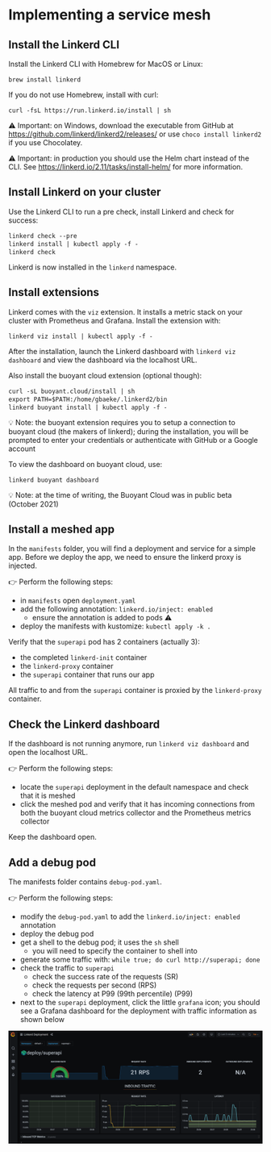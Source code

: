 # Implementing a service mesh

## Install the Linkerd CLI

Install the Linkerd CLI with Homebrew for MacOS or Linux:

```
brew install linkerd
```

If you do not use Homebrew, install with curl:

```
curl -fsL https://run.linkerd.io/install | sh
```

⚠️ Important: on Windows, download the executable from GitHub at https://github.com/linkerd/linkerd2/releases/ or use `choco install linkerd2` if you use Chocolatey.

⚠️ Important: in production you should use the Helm chart instead of the CLI. See https://linkerd.io/2.11/tasks/install-helm/ for more information.


## Install Linkerd on your cluster

Use the Linkerd CLI to run a pre check, install Linkerd and check for success:

```
linkerd check --pre
linkerd install | kubectl apply -f -
linkerd check
```

Linkerd is now installed in the `linkerd` namespace.

## Install extensions

Linkerd comes with the `viz` extension. It installs a metric stack on your cluster with Prometheus and Grafana. Install the extension with:

```
linkerd viz install | kubectl apply -f -
```

After the installation, launch the Linkerd dashboard with `linkerd viz dashboard` and view the dashboard via the localhost URL.

Also install the buoyant cloud extension (optional though):

```
curl -sL buoyant.cloud/install | sh
export PATH=$PATH:/home/gbaeke/.linkerd2/bin
linkerd buoyant install | kubectl apply -f -
```
💡 Note: the buoyant extension requires you to setup a connection to buoyant cloud (the makers of linkerd); during the installation, you will be prompted to enter your credentials or authenticate with GitHub or a Google account

To view the dashboard on buoyant cloud, use:

```
linkerd buoyant dashboard
```

💡 Note: at the time of writing, the Buoyant Cloud was in public beta (October 2021)

## Install a meshed app

In the `manifests` folder, you will find a deployment and service for a simple app. Before we deploy the app, we need to ensure the linkerd proxy is injected.

👉 Perform the following steps:
- in `manifests` open `deployment.yaml`
- add the following annotation: `linkerd.io/inject: enabled`
    - ensure the annotation is added to pods ⚠️
- deploy the manifests with kustomize: `kubectl apply -k .`

Verify that the `superapi` pod has 2 containers (actually 3):
- the completed `linkerd-init` container
- the `linkerd-proxy` container
- the `superapi` container that runs our app

All traffic to and from the `superapi` container is proxied by the `linkerd-proxy` container.

## Check the Linkerd dashboard

If the dashboard is not running anymore, run `linkerd viz dashboard` and open the localhost URL.

👉 Perform the following steps:
- locate the `superapi` deployment in the default namespace and check that it is meshed
- click the meshed pod and verify that it has incoming connections from both the buoyant cloud metrics collector and the Prometheus metrics collector

Keep the dashboard open.

## Add a debug pod

The manifests folder contains `debug-pod.yaml`.

👉 Perform the following steps:
- modify the `debug-pod.yaml` to add the `linkerd.io/inject: enabled` annotation
- deploy the debug pod
- get a shell to the debug pod; it uses the `sh` shell
    - you will need to specify the container to shell into
- generate some traffic with: `while true; do curl http://superapi; done`
- check the traffic to `superapi`
    - check the success rate of the requests (SR)
    - check the requests per second (RPS)
    - check the latency at P99 (99th percentile) (P99)
- next to the `superapi` deployment, click the little `grafana` icon; you should see a Grafana dashboard for the deployment with traffic information as shown below

![linkerd-grafana](linkerd-grafana.png)